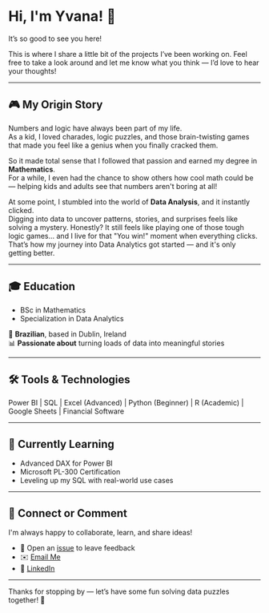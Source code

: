 # Hi, I'm Yvana! 👋 

It’s so good to see you here!

This is where I share a little bit of the projects I’ve been working on. Feel free to take a look around and let me know what you think — I’d love to hear your thoughts!

---

## 🎮 My Origin Story

Numbers and logic have always been part of my life.  
As a kid, I loved charades, logic puzzles, and those brain-twisting games that made you feel like a genius when you finally cracked them.

So it made total sense that I followed that passion and earned my degree in **Mathematics**.  
For a while, I even had the chance to show others how cool math could be — helping kids and adults see that numbers aren't boring at all!

At some point, I stumbled into the world of **Data Analysis**, and it instantly clicked.  
Digging into data to uncover patterns, stories, and surprises feels like solving a mystery. Honestly? It still feels like playing one of those tough logic games... and I live for that "You win!" moment when everything clicks.  
That’s how my journey into Data Analytics got started — and it's only getting better.

---

## 🎓 Education  
- BSc in Mathematics  
- Specialization in Data Analytics  

📍 **Brazilian**, based in Dublin, Ireland  
📊 **Passionate about** turning loads of data into meaningful stories

---

## 🛠️ Tools & Technologies

Power BI | SQL | Excel (Advanced) | Python (Beginner) | R (Academic) | Google Sheets | Financial Software

---

## 🌱 Currently Learning

- Advanced DAX for Power BI  
- Microsoft PL-300 Certification  
- Leveling up my SQL with real-world use cases

---

## 🤝 Connect or Comment

I'm always happy to collaborate, learn, and share ideas!

- 💬 Open an [issue](https://github.com/yvanadeoliveira/yvanadeoliveira/issues) to leave feedback
- ✉️ [Email Me](mailto:deoliveirayvana@gmail.com)
- 🔗 [LinkedIn](https://www.linkedin.com/in/yvanadeoliveira)

---

Thanks for stopping by — let’s have some fun solving data puzzles together! 🌟
